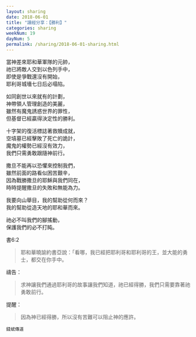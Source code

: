 ```yaml
---
layout: sharing
date: 2018-06-01
title: "讀經分享：【勝利】"
categories: sharing
weekNum: 19
dayNum: 5
permalink: /sharing/2018-06-01-sharing.html
---
```


當神差來耶和華軍隊的元帥，  
祂已將敵人交到以色列手中，  
即使是爭戰還沒有開始，  
耶利哥城墻七日后必塌陷。  

如同創世以來就有的計劃，  
神帶領人管理創造的美麗，  
雖然有魔鬼誘惑世界的罪性，  
但基督已經贏得決定性的勝利。  

十字架的復活標誌著救贖成就，  
空墳墓已經擊敗了死亡的詭計，  
魔鬼的權勢已經沒有效力，  
我們只需勇敢跟隨神前行。  

撒旦不能再以恐懼來控制我們，  
雖然前面的路看似困苦艱辛，  
因為戰勝撒旦的耶穌與我們同在，  
時時提醒撒旦的失敗和無能為力。  

我要向山舉目，我的幫助從何而來？  
我的幫助從造天地的耶和華而來。  

祂必不叫我們的腳搖動，  
保護我們的必不打盹。  

書6:2
>耶和華曉諭約書亞說：「看哪，我已經把耶利哥和耶利哥的王，並大能的勇士，都交在你手中。

禱告：
>求神讓我們通過耶利哥的故事讓我們知道，祂已經得勝，我們只需要靠著祂勇敢前行。

提醒：
>因為神已經得勝，所以沒有苦難可以阻止神的應許。

`錢斌傳道`
